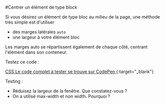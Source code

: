 #Centrer un élément de type block

Si vous désirez un élément de type bloc au milieu de la page, une méthode très simple est d'utiliser 

- des marges latérales `auto`
- une largeur à votre élément bloc

Les marges auto se répartissent également de chaque côté, centrant l'élément dans son conteneur.

Testez ce code :

 [<span class="editCpLong">CSS</span>  Le code complet à tester se trouve sur CodePen ](https://codepen.io/Flolec/pen/VwoxGrZ){:target="_blank"}  

Testing :

* Réduisez la largeur de la fenêtre. Que constatez-vous ?
* On a utilisé max-width et non width.  Pourquoi ?